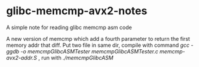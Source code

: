 # glibc-memcmp-avx2-notes
A simple note for reading glibc memcmp asm code

A new version of memcmp which add a fourth parameter to return the first memory addr that diff.
Put two file in same dir, compile with command *gcc -ggdb -o memcmpGlibcASMTester memcmpGlibcASMTester.c memcmp-avx2-addr.S* , run with *./memcmpGlibcASM*

